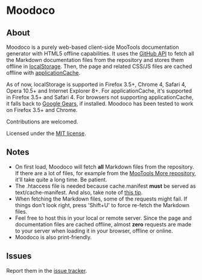 Moodoco
=======

About
-----

Moodoco is a purely web-based client-side MooTools documentation generator with HTML5 offline capabilities. It uses the [GitHub API](http://develop.github.com/) to fetch all the Markdown documentation files from the repository and stores them offline in [localStorage](http://dev.w3.org/html5/webstorage/). Then, the page and related CSS/JS files are cached offline with [applicationCache](http://www.w3.org/TR/html5/offline.html).

As of now, localStorage is supported in Firefox 3.5+, Chrome 4, Safari 4, Opera 10.5+ and Internet Explorer 8+. For applicationCache, it's supported in Firefox 3.5+ and Safari 4. For browsers not supporting applicationCache, it falls back to [Google Gears](http://code.google.com/apis/gears/), if installed. Moodoco has been tested to work on Firefox 3.5+ and Chrome.

Contributions are welcomed.

Licensed under the [MIT license](http://www.opensource.org/licenses/mit-license.php).

Notes
-----

* On first load, Moodoco will fetch **all** Markdown files from the repository. If there are a lot of files, for example from the [MooTools More repository](http://github.com/mootools/mootools-more/), it'll take quite a long time. Be patient.
* The .htaccess file is needed because cache.manifest **must** be served as text/cache-manifest. And also, take note of [this tip](http://twitter.com/diveintomark/status/10603422955).
* When fetching the Markdown files, some of the requests might fail. If things don't look right, press 'Shift+U' to force re-fetch the Markdown files.
* Feel free to host this in your local or remote server. Since the page and documentation files are cached offline, almost **zero** requests are made to your server when loading it in your browser, offline or online.
* Moodoco is also print-friendly.

Issues
------

Report them in the [issue tracker](http://github.com/cheeaun/moodoco/issues).